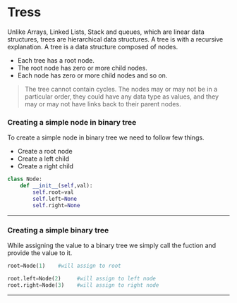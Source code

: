 # Tress

Unlike Arrays, Linked Lists, Stack and queues, which are linear data structures, trees are hierarchical data structures. A tree is with a recursive explanation. A tree is a data structure composed of nodes.

* Each tree has a root node.
* The root node has zero or more child nodes.
* Each node has zero or more child nodes and so on.

> The tree cannot contain cycles. The nodes may or may not be in a particular order, they could have any data type as values, and they may or may not have links back to their parent nodes.

### Creating a simple node in binary tree

To create a simple node in binary tree we need to follow few things.

* Create a root node
* Create a left child
* Create a right child

```python
class Node:
    def __init__(self,val):
        self.root=val
        self.left=None
        self.right=None
```

---

### Creating a simple binary tree

While assigning the value to a binary tree we simply call the fuction and provide the value to it.

```python
root=Node(1)    #will assign to root

root.left=Node(2)     #will assign to left node
root.right=Node(3)    #will assign to right node
```

---
